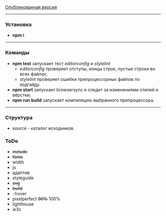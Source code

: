 [Опубликованная версия](https://aleksem07.github.io/catEnergy "Опубликованная версия")

---

### Установка

- **npm i**

---

### Команды

- **npm test** запускает тест _editorconfig_ и _stylelint_
  - _editorconfig_ проверяет отступы, концы строк, пустые строки во всех файлах;
  - _stylelint_ проверяет ошибки препроцессорных файлов по кодгайду.
- **npm start** запускает browsersync и следит за изменениями стилей и вёрстки;
- **npm run build** запускает компиляцию выбранного препроцессора.

---

### Структура

- source - каталог исходников.

### ToDo

- ~~include~~
- ~~fonts~~
- width
- js
- адаптив
- styleguide
- ~~svg~~
- ~~build~~
- ::hover
- pixelperfect ~~90%~~ 100%
- lighthouse
- w3c
